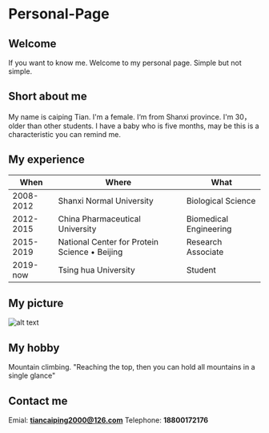 # Personal-Page
## Welcome
If you want to know me. Welcome to my personal page. Simple but not simple.
## Short about me
My name is caiping Tian. I'm a female. I‘m from Shanxi province. I'm 30，older than other students. I have a baby who is five months, may be this is a characteristic you can remind me.
## My experience
When | Where | What
--- | --- | ---
2008-2012 | Shanxi Normal University | Biological Science
2012-2015 | China Pharmaceutical University | Biomedical Engineering
2015-2019 | National Center for Protein Science • Beijing | Research Associate
2019-now | Tsing hua University | Student
## My picture
![alt text](https://github.com/tcp-2019/Personal-Page/settings)
## My hobby
Mountain climbing.  "Reaching the top, then you can hold all mountains in a single glance"
## Contact me
Emial: **tiancaiping2000@126.com**
Telephone: **18800172176**
